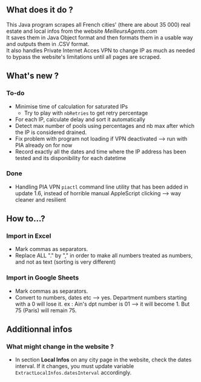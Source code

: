 ## What does it do ?
This Java program scrapes all French cities' (there are about 35 000) real estate and local infos from the website _MeilleursAgents.com_  
It saves them in Java Object format and then formats them in a usable way and outputs them in .CSV format.  
It also handles Private Internet Acces VPN to change IP as much as needed to bypass the website's limitations until all pages are scraped.  

## What's new ?
### To-do
- Minimise time of calculation for saturated IPs
    - Try to play with `nbRetries` to get retry percentage 
- For each IP, calculate delay and sort it automatically
- Detect max number of pools using percentages and nb max after which the IP is considered drained.
- Fix problem with program not loading if VPN deactivated —> run with PIA already on for now
- Record exactly all the dates and time where the IP address has been tested and its disponibility for each datetime
### Done
- Handling PIA VPN `piactl` command line utility that has been added in update 1.6, instead of horrible manual AppleScript clicking —> way cleaner and resilient

## How to...?
### Import in Excel
- Mark commas as separators.
- Replace ALL "." by "," in order to make all numbers treated as numbers, and not as text (sorting is very different)

### Import in Google Sheets
- Mark commas as separators.
- Convert to numbers, dates etc —> yes. Department numbers starting with a 0 will lose it. ex : Ain's dpt number is 01 —> it will become 1. But 75 (Paris) will remain 75.

## Additionnal infos
### What might change in the website ?
- In section __Local Infos__ on any city page in the website, check the dates interval. If it changes, you must update variable `ExtractLocalInfos.datesInterval` accordingly.